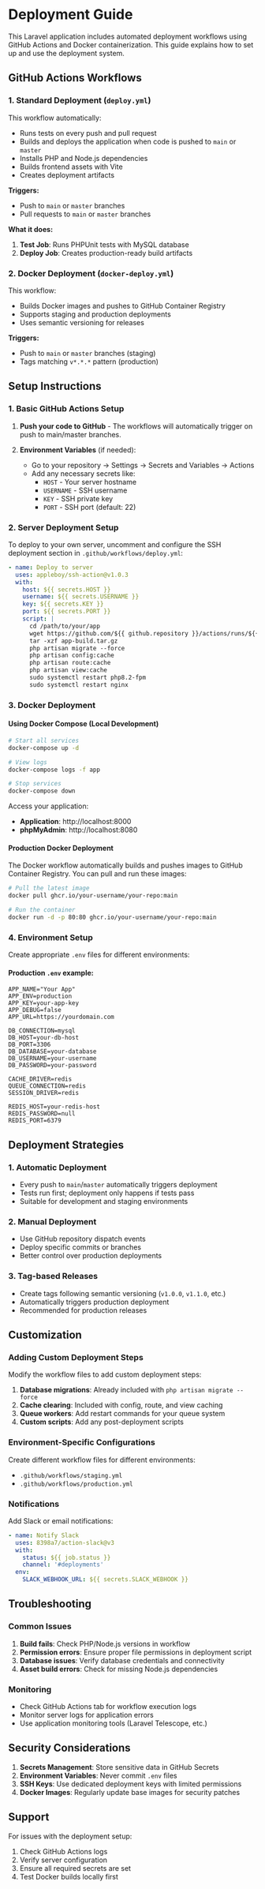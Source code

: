 # Deployment Guide

This Laravel application includes automated deployment workflows using GitHub Actions and Docker containerization. This guide explains how to set up and use the deployment system.

## GitHub Actions Workflows

### 1. Standard Deployment (`deploy.yml`)

This workflow automatically:
- Runs tests on every push and pull request
- Builds and deploys the application when code is pushed to `main` or `master`
- Installs PHP and Node.js dependencies
- Builds frontend assets with Vite
- Creates deployment artifacts

**Triggers:**
- Push to `main` or `master` branches
- Pull requests to `main` or `master` branches

**What it does:**
1. **Test Job**: Runs PHPUnit tests with MySQL database
2. **Deploy Job**: Creates production-ready build artifacts

### 2. Docker Deployment (`docker-deploy.yml`)

This workflow:
- Builds Docker images and pushes to GitHub Container Registry
- Supports staging and production deployments
- Uses semantic versioning for releases

**Triggers:**
- Push to `main` or `master` branches (staging)
- Tags matching `v*.*.*` pattern (production)

## Setup Instructions

### 1. Basic GitHub Actions Setup

1. **Push your code to GitHub** - The workflows will automatically trigger on push to main/master branches.

2. **Environment Variables** (if needed):
   - Go to your repository → Settings → Secrets and Variables → Actions
   - Add any necessary secrets like:
     - `HOST` - Your server hostname
     - `USERNAME` - SSH username
     - `KEY` - SSH private key
     - `PORT` - SSH port (default: 22)

### 2. Server Deployment Setup

To deploy to your own server, uncomment and configure the SSH deployment section in `.github/workflows/deploy.yml`:

```yaml
- name: Deploy to server
  uses: appleboy/ssh-action@v1.0.3
  with:
    host: ${{ secrets.HOST }}
    username: ${{ secrets.USERNAME }}
    key: ${{ secrets.KEY }}
    port: ${{ secrets.PORT }}
    script: |
      cd /path/to/your/app
      wget https://github.com/${{ github.repository }}/actions/runs/${{ github.run_id }}/artifacts/app-build
      tar -xzf app-build.tar.gz
      php artisan migrate --force
      php artisan config:cache
      php artisan route:cache
      php artisan view:cache
      sudo systemctl restart php8.2-fpm
      sudo systemctl restart nginx
```

### 3. Docker Deployment

#### Using Docker Compose (Local Development)

```bash
# Start all services
docker-compose up -d

# View logs
docker-compose logs -f app

# Stop services
docker-compose down
```

Access your application:
- **Application**: http://localhost:8000
- **phpMyAdmin**: http://localhost:8080

#### Production Docker Deployment

The Docker workflow automatically builds and pushes images to GitHub Container Registry. You can pull and run these images:

```bash
# Pull the latest image
docker pull ghcr.io/your-username/your-repo:main

# Run the container
docker run -d -p 80:80 ghcr.io/your-username/your-repo:main
```

### 4. Environment Setup

Create appropriate `.env` files for different environments:

#### Production `.env` example:
```env
APP_NAME="Your App"
APP_ENV=production
APP_KEY=your-app-key
APP_DEBUG=false
APP_URL=https://yourdomain.com

DB_CONNECTION=mysql
DB_HOST=your-db-host
DB_PORT=3306
DB_DATABASE=your-database
DB_USERNAME=your-username
DB_PASSWORD=your-password

CACHE_DRIVER=redis
QUEUE_CONNECTION=redis
SESSION_DRIVER=redis

REDIS_HOST=your-redis-host
REDIS_PASSWORD=null
REDIS_PORT=6379
```

## Deployment Strategies

### 1. Automatic Deployment
- Every push to `main`/`master` automatically triggers deployment
- Tests run first; deployment only happens if tests pass
- Suitable for development and staging environments

### 2. Manual Deployment
- Use GitHub repository dispatch events
- Deploy specific commits or branches
- Better control over production deployments

### 3. Tag-based Releases
- Create tags following semantic versioning (`v1.0.0`, `v1.1.0`, etc.)
- Automatically triggers production deployment
- Recommended for production releases

## Customization

### Adding Custom Deployment Steps

Modify the workflow files to add custom deployment steps:

1. **Database migrations**: Already included with `php artisan migrate --force`
2. **Cache clearing**: Included with config, route, and view caching
3. **Queue workers**: Add restart commands for your queue system
4. **Custom scripts**: Add any post-deployment scripts

### Environment-Specific Configurations

Create different workflow files for different environments:
- `.github/workflows/staging.yml`
- `.github/workflows/production.yml`

### Notifications

Add Slack or email notifications:

```yaml
- name: Notify Slack
  uses: 8398a7/action-slack@v3
  with:
    status: ${{ job.status }}
    channel: '#deployments'
  env:
    SLACK_WEBHOOK_URL: ${{ secrets.SLACK_WEBHOOK }}
```

## Troubleshooting

### Common Issues

1. **Build fails**: Check PHP/Node.js versions in workflow
2. **Permission errors**: Ensure proper file permissions in deployment script
3. **Database issues**: Verify database credentials and connectivity
4. **Asset build errors**: Check for missing Node.js dependencies

### Monitoring

- Check GitHub Actions tab for workflow execution logs
- Monitor server logs for application errors
- Use application monitoring tools (Laravel Telescope, etc.)

## Security Considerations

1. **Secrets Management**: Store sensitive data in GitHub Secrets
2. **Environment Variables**: Never commit `.env` files
3. **SSH Keys**: Use dedicated deployment keys with limited permissions
4. **Docker Images**: Regularly update base images for security patches

## Support

For issues with the deployment setup:
1. Check GitHub Actions logs
2. Verify server configuration
3. Ensure all required secrets are set
4. Test Docker builds locally first